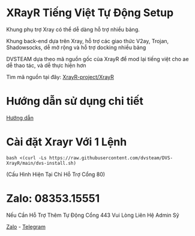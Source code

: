 # XRayR Tiếng Việt Tự Động Setup

Khung phụ trợ Xray có thể dễ dàng hỗ trợ nhiều bảng.

Khung back-end dựa trên Xray, hỗ trợ các giao thức V2ay, Trojan, Shadowsocks, dễ mở rộng và hỗ trợ docking nhiều bảng

DVSTEAM dựa theo mã nguồn gốc của XrayR để mod lại tiếng việt cho ae dễ thao tác, và dễ thực hiện hơn

Tìm mã nguồn tại đây: [XrayR-project/XrayR](https://github.com/XrayR-project/XrayR)

# Hướng dẫn sử dụng chi tiết

[Hướng dẫn](https://t.me/DuongVanSy)

# Cài đặt Xrayr Với 1 Lệnh

```
bash <(curl -Ls https://raw.githubusercontent.com/dvsteam/DVS-XrayR/main/dvs-install.sh)
```
(Cấu Hình Hiện Tại Chỉ Hỗ Trợ Cổng 80)
# Zalo: 08353.15551
Nếu Cần Hỗ Trợ Thêm Tự Động Cổng 443 Vui Lòng Liên Hệ Admin Sỹ

[Zalo](https://zalo.me/dvsteam) - [Telegram](https://t.me/DuongVanSy)
